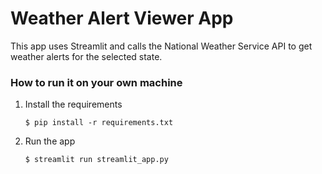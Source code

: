 # Weather Alert Viewer App

This app uses Streamlit and calls the National Weather Service API to get weather alerts for the selected state.


### How to run it on your own machine

1. Install the requirements

   ```
   $ pip install -r requirements.txt
   ```

2. Run the app

   ```
   $ streamlit run streamlit_app.py
   ```
